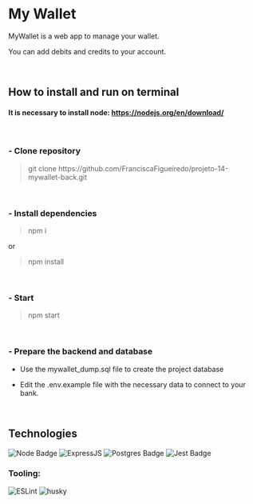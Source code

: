 # My Wallet


MyWallet is a web app to manage your wallet.

You can add debits and credits to your account.

<br>

## How to install and run on terminal

#### It is necessary to install node: https://nodejs.org/en/download/

<br/>

### - Clone repository
<blockquote>
  git clone https://github.com/FranciscaFigueiredo/projeto-14-mywallet-back.git
</blockquote>

<br/>

### - Install dependencies

<blockquote>
  npm i
</blockquote>
or
<blockquote>
  npm install
</blockquote>

<br/>

### - Start

<blockquote>
  npm start
</blockquote>

<br/>

### - Prepare the backend and database

- Use the mywallet_dump.sql file to create the project database

- Edit the .env.example file with the necessary data to connect to your bank.

<br/>

## **Technologies**

![Node Badge](https://img.shields.io/badge/Node.js-339933?style=for-the-badge&logo=nodedotjs&logoColor=white)
![ExpressJS](https://img.shields.io/badge/Express.js-000000?style=for-the-badge&logo=express&logoColor=white)
![Postgres Badge](https://img.shields.io/badge/PostgreSQL-316192?style=for-the-badge&logo=postgresql&logoColor=white)
![Jest Badge](https://img.shields.io/badge/Jest-C21325?style=for-the-badge&logo=jest&logoColor=white)

### **Tooling:**
![ESLint](https://img.shields.io/badge/ESLint-7c7ce9?style=for-the-badge&logo=ESLint)
![husky](https://img.shields.io/badge/Husky-b0b0d5?style=for-the-badge)
